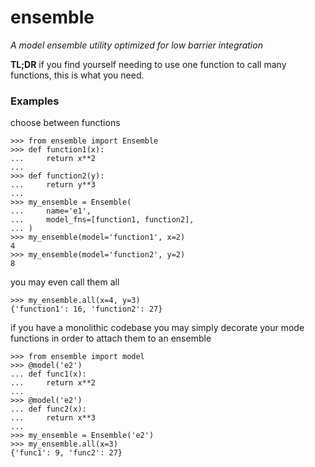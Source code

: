 # ensemble

*A model ensemble utility optimized for low barrier integration*

**TL;DR** if you find yourself needing to use one function to call many functions, this is what you need.

### Examples

choose between functions

```
>>> from ensemble import Ensemble
>>> def function1(x):
...     return x**2
...
>>> def function2(y):
...     return y**3
...
>>> my_ensemble = Ensemble(
...     name='e1',
...     model_fns=[function1, function2],
... )
>>> my_ensemble(model='function1', x=2)
4
>>> my_ensemble(model='function2', y=2)
8
```

you may even call them all

```
>>> my_ensemble.all(x=4, y=3)
{'function1': 16, 'function2': 27}
```

if you have a monolithic codebase you may simply decorate your mode functions in order to attach them to an ensemble

```
>>> from ensemble import model
>>> @model('e2')
... def func1(x):
...     return x**2
...
>>> @model('e2')
... def func2(x):
...     return x**3
...
>>> my_ensemble = Ensemble('e2')
>>> my_ensemble.all(x=3)
{'func1': 9, 'func2': 27}
```


